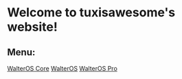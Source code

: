 # Welcome to tuxisawesome's website!


## Menu:
[WalterOS Core](tuxisawesome.github.io/oscore)
[WalterOS](tuxisawesome.github.io/os)
[WalterOS Pro](tuxisawesome.github.io/ospro)

